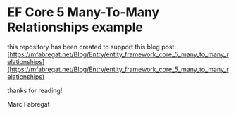 # EF Core 5 Many-To-Many Relationships example

this repository has been created to support this blog post:
[https://mfabregat.net/Blog/Entry/entity_framework_core_5_many_to_many_relationships](https://mfabregat.net/Blog/Entry/entity_framework_core_5_many_to_many_relationships)

thanks for reading!


Marc Fabregat